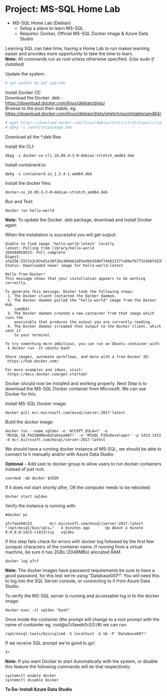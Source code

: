 # Project: MS-SQL Home Lab  
* MS-SQL Home Lab (Debian)
  * Setup a place to learn MS-SQL
  * Requires: Docker, Official MS-SQL Docker Image & Azure Data Studio  

Learning SQL can take time, having a Home Lab to run makes learning easier and provides more opportunity to take the time to learn.  
**Note:** All commands run as root unless otherwise specified. *(Use sudo if installed)*
  
Update the system:  
```bash
# apt update && apt upgrade
```  
Install Docker CE:  
Download the Docker .deb - https://download.docker.com/linux/debian/dists/  
Browse to the pool then stable, eg. https://download.docker.com/linux/debian/dists/stretch/pool/stable/amd64/
```bash
# wget https://download.docker.com/linux/debian/dists/stretch/pool/stable/amd64/docker-ce-cli_18.09.3~3-0~debian-stretch_amd64.deb
# dpkg -i /path/to/package.deb
```  
Download all the \*.deb files  

Install the CLI:  
```
dkpg -i docker-ce-cli_18.09.3~3-0~debian-stretch_amd64.deb
```  
Install containerd.io:  
```
dpkg -i containerd.io_1.2.4-1_amd64.deb  
```

Install the docker files:  
```
docker-ce_18.09.3~3-0~debian-stretch_amd64.deb  
```  

Run and Test:  
```
docker run hello-world  
```

**Note:**  To update the Docker .deb package, download and install Docker again  
  
When the installation is successful you will get output:  

```
Unable to find image 'hello-world:latest' locally
latest: Pulling from library/hello-world
1b930d010525: Pull complete 
Digest: sha256:2557e3c07ed1e38f26e389462d03ed943586f744621577a99efb77324b0fe535
Status: Downloaded newer image for hello-world:latest

Hello from Docker!
This message shows that your installation appears to be working correctly.

To generate this message, Docker took the following steps:
 1. The Docker client contacted the Docker daemon.
 2. The Docker daemon pulled the "hello-world" image from the Docker Hub.
    (amd64)
 3. The Docker daemon created a new container from that image which runs the
    executable that produces the output you are currently reading.
 4. The Docker daemon streamed that output to the Docker client, which sent it
    to your terminal.

To try something more ambitious, you can run an Ubuntu container with:
 $ docker run -it ubuntu bash

Share images, automate workflows, and more with a free Docker ID:
 https://hub.docker.com/

For more examples and ideas, visit:
 https://docs.docker.com/get-started/
 ```

Docker should now be installed and working properly. Next Step is to download the MS-SQL Docker container from Microsoft. We can use Docker for this.  

Install MS-SQL Docker image:  

```
docker pull mcr.microsoft.com/mssql/server:2017-latest
```  

Build the docker image:  
```
docker run --name sqldev -e 'ACCEPT_EULA=Y' -e 'MSSQL_SA_PASSWORD=Database007!' -e 'MSSQL_PID=Developer' -p 1433:1433 -d mcr.microsoft.com/mssql/server:2017-latest
```  
We should have a running docker instance of MS-SQL, we should be able to connect to it manually and/or with Azure Data Studio.

**Optional** - Add user to docker group to allow users to run docker containers instead of just root.  
```
usermod -aG docker $USER
```

If it does not start shortly after, OR the computer needs to be rebooted:  

```
docker start sqldev
```  

Verify the instance is running with:

```
#docker ps

a7cfaeeb0c53        mcr.microsoft.com/mssql/server:2017-latest   "/opt/mssql/bin/sqls…"   4 minutes ago       Up About a minute   0.0.0.0:1433->1433/tcp   sqldev

```
If this step fails check for errors with docker log followed by the first few (unique) characters of the container name. If running from a virtual machine, be sure it has 2GBs (2048MBs) allocated RAM.  

```
docker log a7cf
```

**Note:** The docker images have password requirements be sure to have a good password, for this test we're using "Database007!". You will need this to log into the SQL Server console, or connecting to it from Azure Data Studio.  

To verify the MS-SQL server is running and accessable log in to the docker image:  

```
docker exec -it sqldev "bash"
```  

Once inside the container (the prompt will change to a root prompt with the name of containter eg. root@a7cfaeeb0c53:/#)  we can run:  

```
/opt/mssql-tools/bin/sqlcmd -S localhost -U SA -P 'Database007!'
```
If we receive SQL prompt we're good to go!
```
1>
```  
**Note:** If you want Docker to start Automatically with the system, or disable this feature the following commands will do that respectively:  
```
systemctl enable docker
systemctl disable docker
```

**To Do: Install Azure Data Studio**  


